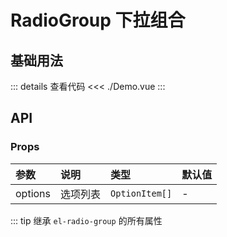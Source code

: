 # RadioGroup 下拉组合

<script setup>
import Demo from './Demo.vue'
</script>

## 基础用法

<Demo></Demo>

::: details 查看代码
<<< ./Demo.vue
:::

## API

### Props

| 参数    | 说明     | 类型           | 默认值 |
| :------ | :------- | :------------- | :----- |
| options | 选项列表 | `OptionItem[]` | -      |

::: tip
继承 `el-radio-group` 的所有属性
